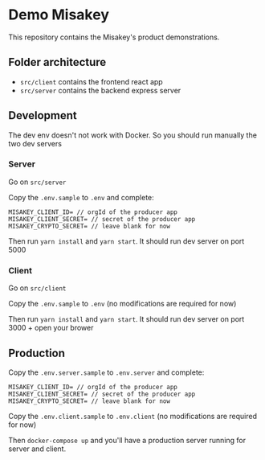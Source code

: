 # Demo Misakey

This repository contains the Misakey's product demonstrations.

## Folder architecture

* `src/client` contains the frontend react app
* `src/server` contains the backend express server

## Development

The dev env doesn't not work with Docker. So you should run manually the two dev servers

### Server

Go on `src/server`

Copy the `.env.sample` to `.env` and complete:
```
MISAKEY_CLIENT_ID= // orgId of the producer app
MISAKEY_CLIENT_SECRET= // secret of the producer app
MISAKEY_CRYPTO_SECRET= // leave blank for now
```

Then run `yarn install` and `yarn start`. It should run dev server on port 5000


### Client

Go on `src/client`

Copy the `.env.sample` to `.env` (no modifications are required for now)

Then run `yarn install` and `yarn start`. It should run dev server on port 3000 + open your brower

## Production

Copy the `.env.server.sample` to `.env.server` and complete:
```
MISAKEY_CLIENT_ID= // orgId of the producer app
MISAKEY_CLIENT_SECRET= // secret of the producer app
MISAKEY_CRYPTO_SECRET= // leave blank for now
```

Copy the `.env.client.sample` to `.env.client` (no modifications are required for now)

Then `docker-compose up` and you'll have a production server running for server and client.
